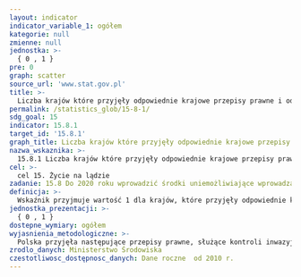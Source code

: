 ```yaml
---
layout: indicator
indicator_variable_1: ogółem
kategorie: null
zmienne: null
jednostka: >-
  { 0 , 1 }
pre: 0
graph: scatter
source_url: 'www.stat.gov.pl'
title: >-
  Liczba krajów które przyjęły odpowiednie krajowe przepisy prawne i odpowiednie środki zapobiegania i kontroli inwazyjnych gatunków obcych
permalink: /statistics_glob/15-8-1/
sdg_goal: 15
indicator: 15.8.1
target_id: '15.8.1'
graph_title: Liczba krajów które przyjęły odpowiednie krajowe przepisy prawne i odpowiednie środki zapobiegania i kontroli inwazyjnych gatunków obcych
nazwa_wskaznika: >-
  15.8.1 Liczba krajów które przyjęły odpowiednie krajowe przepisy prawne i odpowiednie środki zapobiegania i kontroli inwazyjnych gatunków obcych
cel: >-
  cel 15. Życie na lądzie
zadanie: 15.8 Do 2020 roku wprowadzić środki uniemożliwiające wprowadzanie nowych gatunków obcych na danym obszarze oraz znacząco zmniejszyć ich wpływ na ekosystemy wodne i lądowe ; kontrolować lub wyeliminować wybrane gatunki
definicja: >-
  Wskaźnik przyjmuje wartość 1 dla krajów, które przyjęły odpowiednie krajowe przepisy prawne i odpowiednie środki zapobiegania i kontroli inwazyjnych gatunków obcych.
jednostka_prezentacji: >-
  { 0 , 1 }
dostepne_wymiary: ogółem
wyjasnienia_metodologiczne: >-
  Polska przyjęła następujące przepisy prawne, służące kontroli inwazyjnych gatunków obcych: Ustawa z dnia 16 kwietnia 2004 r. o ochronie przyrody Rozporządzenie Ministra Środowiska z dnia 9 września 2011 r. w sprawie listy roślin i zwierząt gatunków obcych, które w przypadku uwolnienia do środowiska przyrodniczego mogą zagrozić gatunkom rodzimym lub siedliskom przyrodniczym
zrodlo_danych: Ministerstwo Środowiska
czestotliwosc_dostępnosc_danych: Dane roczne  od 2010 r.
---
```

